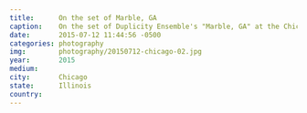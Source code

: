 ```yaml
---
title:  	On the set of Marble, GA
caption:	On the set of Duplicity Ensemble's "Marble, GA" at the Chicago Musical Theatre Festival
date:   	2015-07-12 11:44:56 -0500
categories: photography
img:		photography/20150712-chicago-02.jpg
year:		2015
medium:
city:		Chicago
state:		Illinois
country:
---
```

